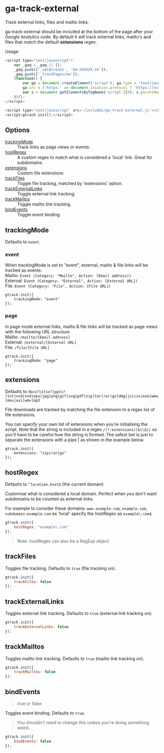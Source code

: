 ga-track-external
=================

Track external links, files and mailto links.

ga-track-external should be included at the bottom of the page after your Google Analytics code. By default it will track external links, mailto's and files that match the default **extensions** regex.

Usage:
```javascript
<script type="text/javascript">
    var _gaq = _gaq || [];
    _gaq.push(['_setAccount', 'UA-XXXXXX-XX']);
    _gaq.push(['_trackPageview']);
    (function() {
        var ga = document.createElement('script'); ga.type = 'text/javascript'; ga.async = true;
        ga.src = ('https:' == document.location.protocol ? 'https://ssl' : 'http://www') + '.google-analytics.com/ga.js';
        var s = document.getElementsByTagName('script')[0]; s.parentNode.insertBefore(ga, s);
    })();
</script>

<script type='text/javascript' src='/includes/ga-track-external.js'></script>
<script>gtrack.init();</script>

```

## Options

<dl>
  <dt><a href='#trackingmode'>trackingMode</a></dt>
  <dd>Track links as page views or events.</dd>
  <dt><a href='#hostregex'>hostRegex</a></dt>
  <dd>A custom regex to match what is considered a 'local' link. Great for subdomains.</dd>
  <dt><a href='#extensions'>extensions</a></dt>
  <dd>Custom file extensions.</dd>
  <dt><a href='#trackfiles'>trackFiles</a></dt>
  <dd>Toggle file tracking, matched by 'extensions' option.</dd>
  <dt><a href='#trackexternallinks'>trackExternalLinks</a></dt>
  <dd>Toggle external link tracking.</dd>
  <dt><a href='#trackmailtos'>trackMailtos</a></dt>
  <dd>Toggle mailto link tracking.</dd>
  <dt><a href='#bindevents'>bindEvents</a></dt>
  <dd>Toggle event binding.</dd>  
</dl>

## trackingMode

Defaults to ```event```.

### event
When trackingMode is set to "event", external, mailto & file links will be tracked as events:  
Mailto: ```Event (Category: "Mailto", Action: [Email address])```  
External: ```Event (Category: "External", Action: [External URL])```  
File: ```Event (Category: "File", Action: [File URL])```

```
gtrack.init({
    trackingMode: "event"
});
```

### page
In page mode external links, mailto & file links will be tracked as page views with the following URL structure.  
Mailto: ```/mailto/[Email address]```  
External: ```/external/[External URL]```  
File: ```/file/[File URL]```

```
gtrack.init({
    trackingMode: "page"
});
```

## extensions

Defaults to ```docx?|xlsx?|pptx?|txt|vsd|vxd|eps|jpg|png|gif|svg|pdf|zip|tar|rar|gz|dmg|js|css|exe|wma|mov|avi|wmv|mp3```

File downloads are tracked by matching the file extension to a regex list of file extensions.

You can specify your own list of extensions when you're initialising the script. Note that the string is included
in a regex ```/(?:extensions)($|\&)/``` so you'll have to be careful how the string is formed. The safest bet is just to separate the extensions with a pipe | as shown in the example below.
```
gtrack.init({
    extensions: "zip|rar|gz"
});
```

## hostRegex
Defaults to ```^location.host$``` (the current domain)

Customise what is considered a local domain. Perfect when you don't want subdomains to be counted as external links.

For example to consider these domains: ```www.example.com```, ```example.com```, ```subdomain.example.com``` as 'local' specify the hostRegex as ```example\.com$```

```javascript
gtrack.init({
    hostRegex: "example\.com"
});
```
> Note: hostRegex can also be a RegExp object.

## trackFiles
Toggles file tracking. Defaults to ```true``` (file tracking on).

```javascript
gtrack.init({
    trackFiles: false
});
```

## trackExternalLinks
Toggles external link tracking. Defaults to ```true``` (external link tracking on).

```javascript
gtrack.init({
    trackExternalLinks: false
});
```

## trackMailtos
Toggles mailto link tracking. Defaults to ```true``` (mailto link tracking on).

```javascript
gtrack.init({
    trackMailtos: false
});
```

## bindEvents
> true or false

Toggles event binding. Defaults to ```true```.

> You shouldn't need to change this unless you're doing something weird.

```javascript
gtrack.init({
    bindEvents: false
});
```
